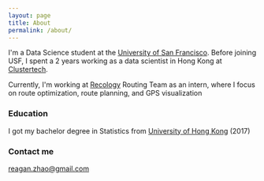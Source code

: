 ```yaml
---
layout: page
title: About
permalink: /about/
---
```


I'm a Data Science student at the [University of San Francisco](https://www.usfca.edu/arts-sciences/graduate-programs/data-science). Before joining USF, I spent a 2 years working as a data scientist in Hong Kong at [Clustertech](https://www.clustertech.com/hk/welcome).

Currently, I'm working at [Recology](https://www.recology.com/) Routing Team as an intern, where I focus on route optimization, route planning, and GPS visualization


### Education

I got my bachelor degree in Statistics from [University of Hong Kong](https://saasweb.hku.hk/) (2017)


### Contact me

[reagan.zhao@gmail.com](mailto:reagan.zhao@gmail.com)
